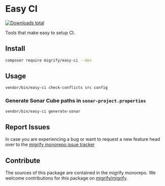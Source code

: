 # Easy CI

[![Downloads total](https://img.shields.io/packagist/dt/migrify/easy-ci.svg?style=flat-square)](https://packagist.org/packages/migrify/easy-ci/stats)

Tools that make easy to setup CI.

## Install

```bash
composer require migrify/easy-ci --dev
```

## Usage

```bash
vendor/bin/easy-ci check-conflicts src config
```

### Generate Sonar Cube paths in `sonar-project.properties`

```bash
vendor/bin/easy-ci generate-sonar
```

## Report Issues

In case you are experiencing a bug or want to request a new feature head over to the [migrify monorepo issue tracker](https://github.com/migrify/migrify/issues)

## Contribute

The sources of this package are contained in the migrify monorepo. We welcome contributions for this package on [migrify/migrify](https://github.com/migrify/migrify).
